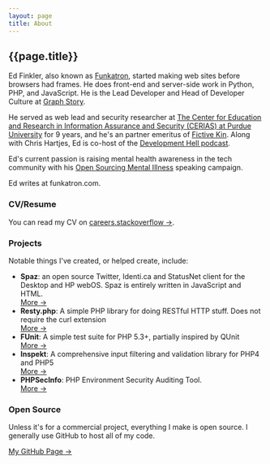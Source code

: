 ```yaml
---
layout: page
title: About
---
```


## {{page.title}} ##

Ed Finkler, also known as [Funkatron][1], started making web sites before browsers had frames. He does front-end and server-side work in Python, PHP, and JavaScript. He is the Lead Developer and Head of Developer Culture at [Graph Story][6].

He served as web lead and security researcher at [The Center for Education and Research in Information Assurance and Security (CERIAS) at Purdue University][2] for 9 years, and he's an partner emeritus of [Fictive Kin][3]. Along with Chris Hartjes, Ed is co-host of the [Development Hell podcast][4].

Ed's current passion is raising mental health awareness in the tech community with his [Open Sourcing Mental Illness][5] speaking campaign.

Ed writes at funkatron.com.

 [1]: https://twitter.com/funkatron
 [2]: http://www.cerias.purdue.edu
 [3]: http://fictivekin.com
 [4]: http://devhell.info
 [5]: http://funkatron.com/osmi
 [6]: http://graphstory.com


### CV/Resume ###

You can read my CV on [careers.stackoverflow &#x2192;](http://careers.stackoverflow.com/funkatron).


### Projects ###

Notable things I've created, or helped create, include:

 * **Spaz**: an open source Twitter, Identi.ca and StatusNet client for the Desktop and HP webOS. Spaz is entirely written in JavaScript and HTML.   
   [More &#x2192;](http://getspaz.com)
 * **Resty.php**: A simple PHP library for doing RESTful HTTP stuff. Does not require the curl extension    
   [More &#x2192;](https://github.com/fictivekin/resty.php)
 * **FUnit**: A simple test suite for PHP 5.3+, partially inspired by QUnit   
   [More &#x2192;](https://github.com/funkatron/FUnit)
 * **Inspekt**: A comprehensive input filtering and validation library for PHP4 and PHP5   
   [More &#x2192;](http://github.com/funkatron/inspekt/)
 * **PHPSecInfo**: PHP Environment Security Auditing Tool.   
   [More &#x2192;](http://phpsec.org/projects/phpsecinfo/)


### Open Source ###

Unless it's for a commercial project, everything I make is open source. I generally use GitHub to host all of my code.

[My GitHub Page &#x2192;](http://github.com/funkatron)
